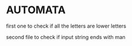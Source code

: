 # AUTOMATA

first one to check if all the letters are lower letters

second file to check if input string ends with man
